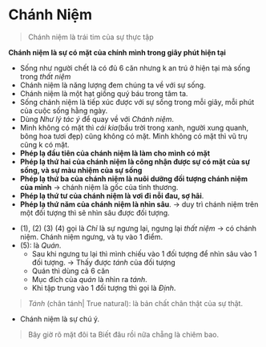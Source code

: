 # Chánh Niệm
> Chánh niệm là trái tim của sự thực tập

**Chánh niệm là sự có mặt của chính mình trong giây phút hiện tại**

+ Sống như người chết là có đủ 6 căn nhưng k an trú ở hiện tại mà sống trong *thất niệm*
+ Chánh niệm là năng lượng đem chúng ta về với sự sống. 
+ Chánh niệm là một hạt giống quý báu trong tâm ta. 
+ Sống chánh niệm là tiếp xúc được với sự sống trong mỗi giây, mỗi phút của cuộc sống hằng ngày. 
+ Dùng *Như lý tác ý* để quay về với *Chánh niệm*.
+ Mình không có mặt thì *cái kia*(bầu trời trong xanh, người xung quanh, bông hoa tươi đẹp) cũng không có mặt. Mình không có mặt thì vũ trụ cũng k có mặt.
+ **Phép lạ đầu tiên của chánh niệm là làm cho mình có mặt** 
+ **Phép lạ thứ hai của chánh niệm là công nhận được sự có mặt của sự sống, và sự màu nhiệm của sự sống**
+ **Phép lạ thứ ba của chánh niệm là nuôi dưỡng đối tượng chánh niệm của mình** $\to$ chánh niệm là gốc của tình thương. 
+ **Phép lạ thứ tư của chánh niệm là vơi đi nỗi đau, sợ hãi**. 
+ **Phép lạ thứ năm của chánh niệm là nhìn sâu**. $\to$ duy trì chánh niệm trên một đối tượng thì sẽ nhìn sâu được đối tượng. 
<!-- + **Phép lạ thứ sáu của chánh niệm là đem lại sự thấy rõ** -->

+ (1), (2) (3) (4) gọi là *Chỉ* là sự ngưng lại, ngưng lại *thất niệm* $\to$ có chánh niệm. Chánh niệm ngưng, và tụ vào 1 điểm. 
+ (5): là *Quán*. 
    + Sau khi ngưng tu lại thì mình chiếu vào 1 đối tượng để nhìn sâu vào 1 đối tượng. $\to$ Thấy được *tánh* của đối tượng
    + Quán thì dùng cả 6 căn 
    + Mục đích của *quán* là nhìn ra *tánh*.
    + Khi tập trung vào 1 đối tượng thì gọi là *Định*. 
    
> *Tánh* (chân tánh| True natural): là bản chất chân thật của sự thật. 

+ Chánh niệm là sự chú ý. 

> Bây giờ rõ mặt đôi ta
> Biết đâu rồi nữa chẵng là chiêm bao.
